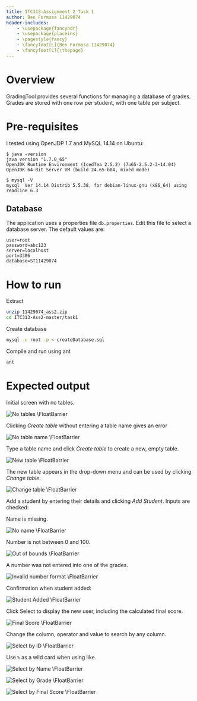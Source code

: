 ```yaml
---
title: ITC313-Assignment 2 Task 1
author: Ben Formosa 11429074
header-includes:
    - \usepackage{fancyhdr}
    - \usepackage{placeins}
    - \pagestyle{fancy}
    - \fancyfoot[L]{Ben Formosa 11429074}
    - \fancyfoot[C]{\thepage}
---
```


<!-- pandoc readme.md -o readme.pdf -f markdown+auto_identifiers -s -V papersize:"a4paper" -->

# Overview

GradingTool provides several functions for managing a database of grades.
Grades are stored with one row per student, with one table per subject.

# Pre-requisites

I tested using OpenJDP 1.7 and MySQL 14.14 on Ubuntu:

```
$ java -version
java version "1.7.0_65"
OpenJDK Runtime Environment (IcedTea 2.5.2) (7u65-2.5.2-3~14.04)
OpenJDK 64-Bit Server VM (build 24.65-b04, mixed mode)
```

```
$ mysql -V
mysql  Ver 14.14 Distrib 5.5.38, for debian-linux-gnu (x86_64) using readline 6.3
```

## Database

The application uses a properties file `db.properties`.
Edit this file to select a database server. The default values are:

```properties
user=root
password=abc123
server=localhost
port=3306
database=ST11429074
```

# How to run

Extract

```bash
unzip 11429074_ass2.zip
cd ITC313-Ass2-master/task1
```

Create database

```bash
mysql -u root -p < createDatabase.sql
```

Compile and run using ant

```bash
ant
```

# Expected output

Initial screen with no tables.

![No tables](image/notables.png)
\FloatBarrier

Clicking *Create table* without entering a table name gives an error

![No table name](image/notablename.png)
\FloatBarrier

Type a table name and click *Create table* to create a new, empty table.

![New table](image/newtable.png)
\FloatBarrier

The new table appears in the drop-down menu and can be used by clicking *Change table*.

![Change table](image/changetable.png)
\FloatBarrier

Add a student by entering their details and clicking *Add Student*.
Inputs are checked:

Name is missing.

![No name](image/noname.png)
\FloatBarrier

Number is not between 0 and 100.

![Out of bounds](image/toohigh.png)
\FloatBarrier

A number was not entered into one of the grades.

![Invalid number format](image/notnumber.png)
\FloatBarrier

Confirmation when student added:

![Student Added](image/newstudent.png)
\FloatBarrier

Click Select to display the new user, including the calculated final score.

![Final Score](image/showfinalscore.png)
\FloatBarrier

Change the column, operator and value to search by any column.

![Select by ID](image/selectbyid.png)
\FloatBarrier

Use `%` as a wild card when using like.

![Select by Name](image/selectbyname.png)
\FloatBarrier

![Select by Grade](image/selectbygrade.png)
\FloatBarrier

![Select by Final Score](image/selectbyfinalscore.png)
\FloatBarrier
